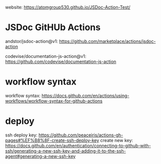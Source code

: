 website: https://atomgroup530.github.io/JSDoc-Action-Test/

# JSDoc GitHUb Actions

andstor/jsdoc-action@v1: https://github.com/marketplace/actions/jsdoc-action

codevise/documentation-js-action@v1: https://github.com/codevise/documentation-js-action


# workflow syntax
workflow syntax: https://docs.github.com/en/actions/using-workflows/workflow-syntax-for-github-actions


# deploy
ssh deploy key: https://github.com/peaceiris/actions-gh-pages#%EF%B8%8F-create-ssh-deploy-key
create new key: https://docs.github.com/en/authentication/connecting-to-github-with-ssh/generating-a-new-ssh-key-and-adding-it-to-the-ssh-agent#generating-a-new-ssh-key

